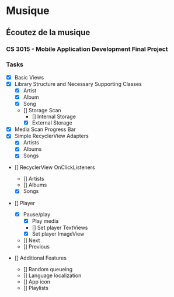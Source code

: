 #  Musique

## Écoutez de la musique

### CS 3015 - Mobile Application Development Final Project

### Tasks

- [x] Basic Views
- [x] Library Structure and Necessary Supporting Classes
    - [x] Artist
    - [x] Album
    - [x] Song
    - [] Storage Scan
        - [] Internal Storage
        - [x] External Storage
- [x] Media Scan Progress Bar
- [x] Simple RecyclerView Adapters
    - [x] Artists
    - [x] Albums
    - [x] Songs

- [] RecyclerView OnClickListeners
    - [] Artists
    - [] Albums
    - [x] Songs

- [] Player
    - [x] Pause/play
        - [x] Play media
        - [] Set player TextViews
        - [x] Set player ImageView
    - [] Next
    - [] Previous

- [] Additional Features
    - [] Random queueing
    - [] Language localization
    - [] App icon
    - [] Playlists
